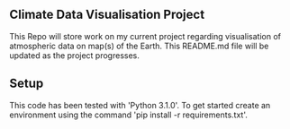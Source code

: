## Climate Data Visualisation Project
This Repo will store work on my current project regarding visualisation of atmospheric data on map(s) of the Earth.
This README.md file will be updated as the project progresses. 

## Setup
This code has been tested with 'Python 3.1.0'. 
To get started create an environment using the command 'pip install -r requirements.txt'.

